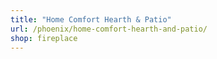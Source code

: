 ```yaml
---
title: "Home Comfort Hearth & Patio"
url: /phoenix/home-comfort-hearth-and-patio/
shop: fireplace
---
```

